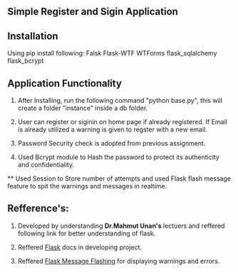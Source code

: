 ## Simple Register and Sigin Application

## Installation
Using pip install following:  Falsk Flask-WTF WTForms flask_sqlalchemy flask_bcrypt

  

## Application Functionality

1) After Installing, run the following command "python base.py", this will create a folder "instance" inside a db folder.

2) User can register or siginin on home page if already registered. If Email is already utilized a warning is given to regster with a new email.

3) Password Security check is adopted from previous assignment.

4) Used Bcrypt module to Hash the password to protect its authenticity and confidentiality.

** Used Session to Store number of attempts and used Flask flash message feature to spit the warnings and messages in realtime.

## Refference's:

1)  Developed by understanding  **Dr.Mahmut Unan's** lectuers and reffered following link for better understanding of flask.

2) Reffered [Flask](https://flask.palletsprojects.com/en/2.3.x/) docs in developing project.

3) Reffered [Flask Message Flashing](https://flask.palletsprojects.com/en/2.3.x/patterns/flashing/) for displaying warnings and errors.